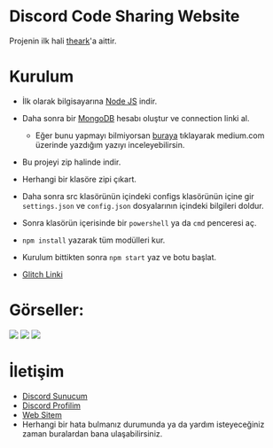 # Discord Code Sharing Website

Projenin ilk hali [theark](https://github.com/thearkxd)'a aittir. 

# Kurulum
* İlk olarak bilgisayarına [Node JS](https://nodejs.org/en/) indir.
* Daha sonra bir [MongoDB](http://mongodb.com) hesabı oluştur ve connection linki al.
  * Eğer bunu yapmayı bilmiyorsan [buraya](https://medium.com/@thearkxd/node-js-projeleri-için-mongodb-atlas-connection-linki-alma-5d955bbe5ae6) tıklayarak medium.com üzerinde yazdığım yazıyı inceleyebilirsin.
* Bu projeyi zip halinde indir.
* Herhangi bir klasöre zipi çıkart.
* Daha sonra src klasörünün içindeki configs klasörünün içine gir `settings.json` ve `config.json` dosyalarının içindeki bilgileri doldur.
* Sonra klasörün içerisinde bir `powershell` ya da `cmd` penceresi aç.
* ```npm install``` yazarak tüm modülleri kur.
* Kurulum bittikten sonra ```npm start``` yaz ve botu başlat.

* [Glitch Linki](https://glitch.com/edit/#!/animated-highfalutin-jam)

# Görseller:
<img src="https://cdn.discordapp.com/attachments/977869347458535424/978022505082155117/unknown.png">
<img src="https://cdn.discordapp.com/attachments/977869347458535424/978022536862388275/unknown.png">
<img src="https://cdn.discordapp.com/attachments/977869347458535424/978022579539411015/unknown.png">

# İletişim
* [Discord Sunucum](https://discord.gg/UEPcFtytcc)
* [Discord Profilim](https://discord.com/users/842858705468260393)
* [Web Sitem](https://klavyeefendisi.com)
* Herhangi bir hata bulmanız durumunda ya da yardım isteyeceğiniz zaman buralardan bana ulaşabilirsiniz.
